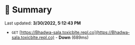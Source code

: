 # 📖 Summary
Last updated: **3/30/2022, 5:12:43 PM**

- `GET` [https://Bhadwa-sala.toxicblte.repl.co](https://Bhadwa-sala.toxicblte.repl.co) - **Down** (689ms)

